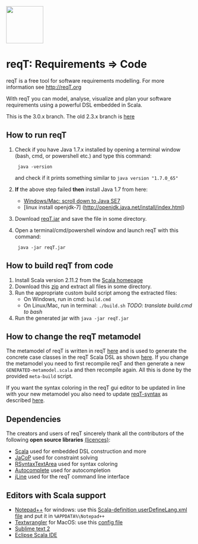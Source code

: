 <img src="http://reqt.org/reqT.jpg" width="100"> 

reqT: Requirements => Code
==========================
reqT is a free tool for software requirements modelling. For more information see http://reqT.org 

With reqT you can model, analyse, visualize and plan your software requirements using a powerful DSL embedded in Scala.

This is the 3.0.x branch. The old 2.3.x branch is [here](https://github.com/reqT/reqT/tree/2.3.x)

How to run reqT
---------------

1. Check if you have Java 1.7.x installed by opening a terminal window (bash, cmd, or powershell etc.) and type this command:

        java -version 
    
     and check if it prints something similar to `java version "1.7.0_65"`
     
2. **If** the above step failed **then** install Java 1.7 from here: 
    * [Windows/Mac: scroll down to Java SE7](http://www.oracle.com/technetwork/java/javase/downloads) 
    * [linux install openjdk-7] (http://openjdk.java.net/install/index.html) 

3. Download [reqT.jar](http://reqT.org/reqT.jar) and save the file in some directory. 
 
4. Open a terminal/cmd/powershell window and launch reqT with this command: 
    
        java -jar reqT.jar

 
How to build reqT from code
---------------------------

1. Install Scala version 2.11.2 from the [Scala homepage](http://scala-lang.org/download/2.11.2.html)
2. Download this [zip](https://github.com/reqT/reqT/archive/3.0.x.zip) and extract all files in some directory.
3. Run the appropriate custom build script among the extracted files:
    * On Windows, run in cmd: `build.cmd`
    * On Linux/Mac, run in terminal:  `./build.sh` *TODO: translate build.cmd to bash*   
4. Run the generated jar with `java -jar reqT.jar`

How to change the reqT metamodel
--------------------------------

The metamodel of reqT is written in reqT [here](https://github.com/reqT/reqT/blob/3.0.x/src/reqT/meta.scala) and is used to generate the concrete case classes in the reqT Scala DSL as shown [here](https://github.com/reqT/reqT/blob/3.0.x/src/reqT/GENERATED-metamodel.scala). If you change the metamodel you need to first recompile reqT and then generate a new `GENERATED-metamodel.scala` and then recompile again. All this is done by the provided `meta-build` script. 

If you want the syntax coloring in the reqT gui editor to be updated in line with your new metamodel you also need to update [reqT-syntax](https://github.com/reqT/reqT-syntax) as described [here](https://github.com/reqT/reqT-syntax/blob/master/README.md).   

Dependencies 
-------------

The creators and users of reqT sincerely thank all the contributors of the following **open source libraries** [(licences)](https://github.com/reqT/reqT/tree/3.0.x/licences):
* [Scala](http://www.scala-lang.org/) used for embedded DSL construction and more
* [JaCoP](http://sourceforge.net/projects/jacop-solver/) used for constraint solving
* [RSyntaxTextArea](http://fifesoft.com/rsyntaxtextarea/) used for syntax coloring
* [Autocomplete](http://fifesoft.com/autocomplete/) used for autocompletion
* [jLine](https://github.com/jline/jline2) used for the reqT command line interface

Editors with Scala support
--------------------------
* [Notepad++](http://notepad-plus-plus.org/) for windows: use this [Scala-definition userDefineLang.xml file](http://www.reqt.org/download/userDefineLang.xml) and put it in `%APPDATA%\Notepad++`
* [Textwrangler](http://www.barebones.com/products/textwrangler/) for MacOS: use this [config file](https://github.com/scala/scala-dist/tree/master/tool-support/src/textwrangler) 
* [Sublime text 2](http://www.sublimetext.com/2)
* [Eclipse Scala IDE](http://scala-ide.org/)